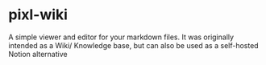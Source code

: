 

# pixl-wiki

A simple viewer and editor for your markdown files.
It was originally intended as a Wiki/ Knowledge base, but can also be used as a self-hosted Notion alternative